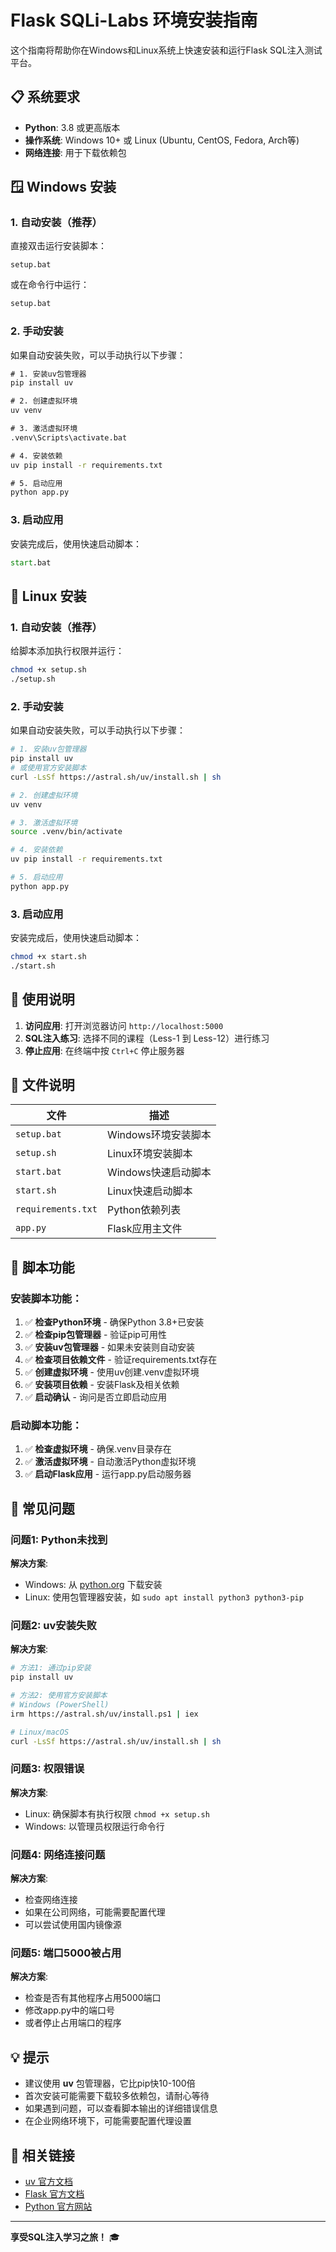 # Flask SQLi-Labs 环境安装指南

这个指南将帮助你在Windows和Linux系统上快速安装和运行Flask SQL注入测试平台。

## 📋 系统要求

- **Python**: 3.8 或更高版本
- **操作系统**: Windows 10+ 或 Linux (Ubuntu, CentOS, Fedora, Arch等)
- **网络连接**: 用于下载依赖包

## 🪟 Windows 安装

### 1. 自动安装（推荐）

直接双击运行安装脚本：

```batch
setup.bat
```

或在命令行中运行：

```cmd
setup.bat
```

### 2. 手动安装

如果自动安装失败，可以手动执行以下步骤：

```cmd
# 1. 安装uv包管理器
pip install uv

# 2. 创建虚拟环境
uv venv

# 3. 激活虚拟环境
.venv\Scripts\activate.bat

# 4. 安装依赖
uv pip install -r requirements.txt

# 5. 启动应用
python app.py
```

### 3. 启动应用

安装完成后，使用快速启动脚本：

```cmd
start.bat
```

## 🐧 Linux 安装

### 1. 自动安装（推荐）

给脚本添加执行权限并运行：

```bash
chmod +x setup.sh
./setup.sh
```

### 2. 手动安装

如果自动安装失败，可以手动执行以下步骤：

```bash
# 1. 安装uv包管理器
pip install uv
# 或使用官方安装脚本
curl -LsSf https://astral.sh/uv/install.sh | sh

# 2. 创建虚拟环境
uv venv

# 3. 激活虚拟环境
source .venv/bin/activate

# 4. 安装依赖
uv pip install -r requirements.txt

# 5. 启动应用
python app.py
```

### 3. 启动应用

安装完成后，使用快速启动脚本：

```bash
chmod +x start.sh
./start.sh
```

## 🎯 使用说明

1. **访问应用**: 打开浏览器访问 `http://localhost:5000`
2. **SQL注入练习**: 选择不同的课程（Less-1 到 Less-12）进行练习
3. **停止应用**: 在终端中按 `Ctrl+C` 停止服务器

## 📁 文件说明

| 文件 | 描述 |
|------|------|
| `setup.bat` | Windows环境安装脚本 |
| `setup.sh` | Linux环境安装脚本 |
| `start.bat` | Windows快速启动脚本 |
| `start.sh` | Linux快速启动脚本 |
| `requirements.txt` | Python依赖列表 |
| `app.py` | Flask应用主文件 |

## 🔧 脚本功能

### 安装脚本功能：

1. ✅ **检查Python环境** - 确保Python 3.8+已安装
2. ✅ **检查pip包管理器** - 验证pip可用性
3. ✅ **安装uv包管理器** - 如果未安装则自动安装
4. ✅ **检查项目依赖文件** - 验证requirements.txt存在
5. ✅ **创建虚拟环境** - 使用uv创建.venv虚拟环境
6. ✅ **安装项目依赖** - 安装Flask及相关依赖
7. ✅ **启动确认** - 询问是否立即启动应用

### 启动脚本功能：

1. ✅ **检查虚拟环境** - 确保.venv目录存在
2. ✅ **激活虚拟环境** - 自动激活Python虚拟环境
3. ✅ **启动Flask应用** - 运行app.py启动服务器

## 🚨 常见问题

### 问题1: Python未找到
**解决方案**: 
- Windows: 从 [python.org](https://www.python.org/downloads/) 下载安装
- Linux: 使用包管理器安装，如 `sudo apt install python3 python3-pip`

### 问题2: uv安装失败
**解决方案**: 
```bash
# 方法1: 通过pip安装
pip install uv

# 方法2: 使用官方安装脚本
# Windows (PowerShell)
irm https://astral.sh/uv/install.ps1 | iex

# Linux/macOS
curl -LsSf https://astral.sh/uv/install.sh | sh
```

### 问题3: 权限错误
**解决方案**: 
- Linux: 确保脚本有执行权限 `chmod +x setup.sh`
- Windows: 以管理员权限运行命令行

### 问题4: 网络连接问题
**解决方案**: 
- 检查网络连接
- 如果在公司网络，可能需要配置代理
- 可以尝试使用国内镜像源

### 问题5: 端口5000被占用
**解决方案**: 
- 检查是否有其他程序占用5000端口
- 修改app.py中的端口号
- 或者停止占用端口的程序

## 💡 提示

- 建议使用 **uv** 包管理器，它比pip快10-100倍
- 首次安装可能需要下载较多依赖包，请耐心等待
- 如果遇到问题，可以查看脚本输出的详细错误信息
- 在企业网络环境下，可能需要配置代理设置

## 🔗 相关链接

- [uv 官方文档](https://github.com/astral-sh/uv)
- [Flask 官方文档](https://flask.palletsprojects.com/)
- [Python 官方网站](https://www.python.org/)

---

**享受SQL注入学习之旅！** 🎓 